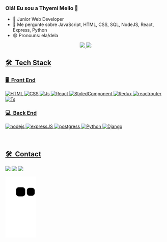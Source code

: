 ### Olá! Eu sou a Thyemi Mello 👋

- 🦉 Junior Web Developer
- 💬 Me pergunte sobre JavaScript, HTML, CSS, SQL, NodeJS, React, Express, Python
- 😄 Pronouns: ela/dela

<div align="center" gap='1px'>
  <a href="https://github.com/thyemimello">
  <img height="180em" src="https://github-readme-stats.vercel.app/api?username=thyemimello&show_icons=true&theme=dracula&include_all_commits=true&count_private=true"/>
  <img height="180em" src="https://github-readme-stats.vercel.app/api/top-langs/?username=devigorgarcia&layout=compact&langs_count=7&theme=dracula"/>
</div>


## 🛠 &nbsp;Tech Stack

### :desktop_computer: &nbsp;Front End

<div style="display: inline_block">
<img align="center" alt="HTML"  src="https://img.shields.io/badge/HTML5-E34F26?style=for-the-badge&logo=html5&logoColor=white">
 <img align="center" alt="CSS"  src="https://img.shields.io/badge/CSS3-1572B6?style=for-the-badge&logo=css3&logoColor=white">
  <img align="center" alt="Js"  src="https://img.shields.io/badge/JavaScript-F7DF1E?style=for-the-badge&logo=javascript&logoColor=black">
  <img align="center" alt="React"  src="https://img.shields.io/badge/React-20232A?style=for-the-badge&logo=react&logoColor=61DAFB">
  <img align="center" alt="StyledComponent"  src="https://img.shields.io/badge/styled--components-DB7093?style=for-the-badge&logo=styled-components&logoColor=white">
  <img align="center" alt="Redux"  src="https://img.shields.io/badge/Redux-593D88?style=for-the-badge&logo=redux&logoColor=white">
  <img align="center" alt="reactrouter"  src="https://img.shields.io/badge/React_Router-CA4245?style=for-the-badge&logo=react-router&logoColor=whit">
  <img align="center" alt="Ts"  src="https://img.shields.io/badge/TypeScript-007ACC?style=for-the-badge&logo=typescript&logoColor=white">
</div>

### :computer: &nbsp;Back End

<div style="display: inline_block">
 <img align="center" alt="nodejs"  src="https://img.shields.io/badge/Node.js-43853D?style=for-the-badge&logo=node.js&logoColor=white"/>
  <img align="center" alt="expressJS"  src="https://img.shields.io/badge/Express.js-404D59?style=for-the-badge" /> 
   <img align="center" alt="postgress"  src="https://img.shields.io/badge/PostgreSQL-316192?style=for-the-badge&logo=postgresql&logoColor=white" /> 
   <img align="center" alt="Python" src="https://img.shields.io/badge/Python-3776AB?style=for-the-badge&logo=python&logoColor=white"> 
  <img align="center" alt="Django" src="https://img.shields.io/badge/Django-092E20?style=for-the-badge&logo=django&logoColor=white"> 
</div><br></br>
  
## 🛠 &nbsp;Contact

<div>
  <a href="https://www.instagram.com/thyemi_mello/" target="_blank"><img src="https://img.shields.io/badge/-Instagram-%23E4405F?style=for-the-badge&logo=instagram&logoColor=white" target="_blank"></a>
  <a href = "mailto:thyemimello@gmail.com"><img src="https://img.shields.io/badge/Gmail-D14836?style=for-the-badge&logo=gmail&logoColor=white" target="_blank"></a>
  <a href="https:https://www.linkedin.com/in/thyemimello/" target="_blank"><img src="https://img.shields.io/badge/-LinkedIn-%230077B5?style=for-the-badge&logo=linkedin&logoColor=white" target="_blank"></a> 
 
  ![Snake animation](https://github.com/rafaballerini/rafaballerini/blob/output/github-contribution-grid-snake.svg)
 
</div>

